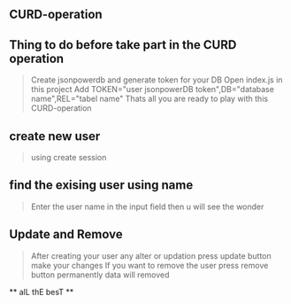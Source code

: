 ## CURD-operation

## Thing to do before take part in the CURD operation

> Create jsonpowerdb and generate token for your DB
> Open index.js in this project
> Add TOKEN="user jsonpowerDB token",DB="database name",REL="tabel name"
> Thats all you are ready to play with this CURD-operation

## create new user

> using create session

## find the exising user using name

> Enter the user name in the input field
> then u will see the wonder

## Update and Remove

> After creating your user any alter or updation
> press update button make your changes
> If you want to remove the user press remove button permanently data will removed


** alL thE besT **